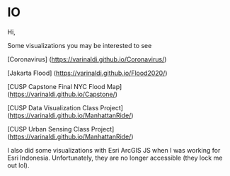 # IO

Hi,

Some visualizations you may be interested to see

[Coronavirus] (https://varinaldi.github.io/Coronavirus/)

[Jakarta Flood] (https://varinaldi.github.io/Flood2020/)

[CUSP Capstone Final NYC Flood Map] (https://varinaldi.github.io/Capstone/)

[CUSP Data Visualization Class Project] (https://varinaldi.github.io/ManhattanRide/)

[CUSP Urban Sensing Class Project] (https://varinaldi.github.io/ManhattanRide/)


I also did some visualizations with Esri ArcGIS JS when I was working for Esri Indonesia. Unfortunately, they are no longer accessible (they lock me out lol).

